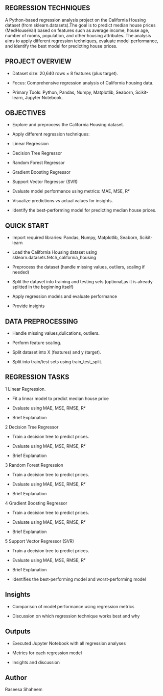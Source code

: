 ## REGRESSION TECHNIQUES

A Python-based regression analysis project on the California Housing dataset (from sklearn.datasets).The goal is to predict median house prices (MedHouseVal) based on features such as average income, house age, number of rooms, population, and other housing attributes. The analysis aims to apply different regression techniques, evaluate model performance, and identify the best model for predicting house prices.

## PROJECT OVERVIEW

* Dataset size: 20,640 rows × 8 features (plus target).

* Focus: Comprehensive regression analysis of California housing data.

* Primary Tools: Python, Pandas, Numpy, Matplotlib, Seaborn, Scikit-learn, Jupyter Notebook.

## OBJECTIVES

* Explore and preprocess the California Housing dataset.

* Apply different regression techniques:

- Linear Regression

- Decision Tree Regressor

- Random Forest Regressor

- Gradient Boosting Regressor

- Support Vector Regressor (SVR)

* Evaluate model performance using metrics: MAE, MSE, R²

* Visualize predictions vs actual values for insights.

* Identify the best-performing model for predicting median house prices.

## QUICK START

* Import required libraries: Pandas, Numpy, Matplotlib, Seaborn, Scikit-learn

* Load the California Housing dataset using sklearn.datasets.fetch_california_housing

* Preprocess the dataset (handle missing values, outliers, scaling if needed)

* Split the dataset into training and testing sets (optional,as it is already splitted in the beginning itself)

* Apply regression models and evaluate performance

* Provide insights

## DATA PREPROCESSING

* Handle missing values,dulications, outliers.

* Perform feature scaling.

* Split dataset into X (features) and y (target).

* Split into train/test sets using train_test_split.

## REGRESSION TASKS

1 Linear Regression.

* Fit a linear model to predict median house price

* Evaluate using MAE, MSE, RMSE, R²

* Brief Explanation

2 Decision Tree Regressor

* Train a decision tree to predict prices.

* Evaluate using MAE, MSE, RMSE, R²


* Brief Explanation

3 Random Forest Regression

* Train a decision tree to predict prices.

* Evaluate using MAE, MSE, RMSE, R²

* Brief Explanation

4 Gradient Boosting Regressor

* Train a decision tree to predict prices.

* Evaluate using MAE, MSE, RMSE, R²

* Brief Explanation

5 Support Vector Regressor (SVR)

* Train a decision tree to predict prices.

* Evaluate using MAE, MSE, RMSE, R²

* Brief Explanation

- Identifies the best-performing model and worst-performing model

## Insights

* Comparison of model performance using regression metrics

* Discussion on which regression technique works best and why

## Outputs

* Executed Jupyter Notebook with all regression analyses

* Metrics for each regression model

* Insights and discussion

## Author

Raseesa Shaheem